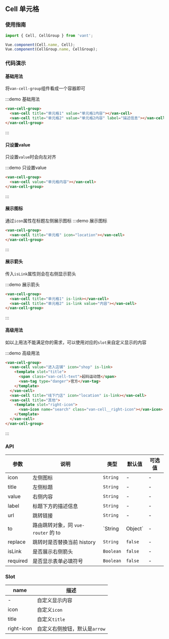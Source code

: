<script>
export default {
  methods: {
    handleClick() {
      console.log('cell click');
    }
  }
};
</script>

<style>
.demo-cell {
  .van-cell-text {
    margin-right: 5px;
  }
  .van-cell__right-icon {
    font-size: 16px;
  }
  .van-cell-text,
  .van-tag--danger {
    vertical-align: middle;
  }
}
</style>

## Cell 单元格

### 使用指南
``` javascript
import { Cell, CellGroup } from 'vant';

Vue.component(Cell.name, Cell);
Vue.component(CellGroup.name, CellGroup);
```

### 代码演示

#### 基础用法

将`van-cell-group`组件看成一个容器即可

:::demo 基础用法
```html
<van-cell-group>
  <van-cell title="单元格1" value="单元格1内容"></van-cell>
  <van-cell title="单元格2" value="单元格2内容" label="描述信息"></van-cell>
</van-cell-group>
```
:::

#### 只设置value
只设置`value`时会向左对齐

:::demo 只设置value
```html
<van-cell-group>
  <van-cell value="单元格内容"></van-cell>
</van-cell-group>
```
:::

#### 展示图标
通过`icon`属性在标题左侧展示图标
:::demo 展示图标
```html
<van-cell-group>
  <van-cell title="单元格" icon="location"></van-cell>
</van-cell-group>
```
:::

#### 展示箭头
传入`isLink`属性则会在右侧显示箭头

:::demo 展示箭头
```html
<van-cell-group>
  <van-cell title="单元格1" is-link></van-cell>
  <van-cell title="单元格2" is-link value="内容"></van-cell>
</van-cell-group>
```
:::

#### 高级用法
如以上用法不能满足你的需求，可以使用对应的`slot`来自定义显示的内容

:::demo 高级用法
```html
<van-cell-group>
  <van-cell value="进入店铺" icon="shop" is-link>
    <template slot="title">
      <span class="van-cell-text">起码运动馆</span>
      <van-tag type="danger">官方</van-tag>
    </template>
  </van-cell>
  <van-cell title="线下门店" icon="location" is-link></van-cell>
  <van-cell title="其他">
    <template slot="right-icon">
      <van-icon name="search" class="van-cell__right-icon"></van-icon>
    </template>
  </van-cell>
</van-cell-group>
```
:::

### API

| 参数 | 说明 | 类型 | 默认值 | 可选值 |
|-----------|-----------|-----------|-------------|-------------|
| icon | 左侧图标 | `String` | - | - |
| title | 左侧标题 | `String` | - | - |
| value | 右侧内容 | `String` | - | - |
| label | 标题下方的描述信息 | `String` | - | - |
| url | 跳转链接 | `String` | - | - |
| to | 路由跳转对象，同 `vue-router` 的 to | `String | Object` | - | - |
| replace | 跳转时是否替换当前 history | `String` | `false` | - |
| isLink | 是否展示右侧箭头 | `Boolean` | `false` | - |
| required | 是否显示表单必填符号 | `Boolean` | `false` | - |

### Slot

| name | 描述 |
|-----------|-----------|
| - | 自定义显示内容 |
| icon | 自定义`icon` |
| title | 自定义`title` |
| right-icon | 自定义右侧按钮，默认是`arrow` |
